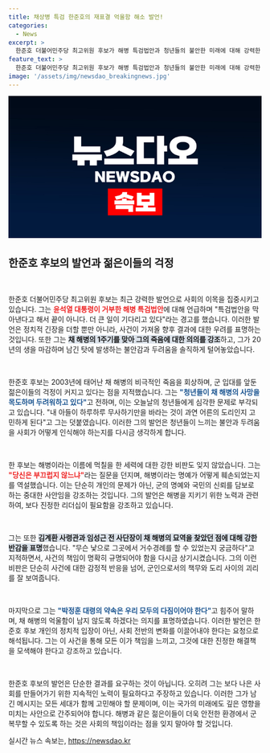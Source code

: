 ```yaml
---
title: 채상병 특검 한준호의 재표결 억울함 해소 발언!
categories:
  - News
excerpt: >
  한준호 더불어민주당 최고위원 후보가 해병 특검법안과 청년들의 불안한 미래에 대해 강력한 반발을 나타냈다. 그는 더 크고 더 센 것이 기다리고 있다고 경고하며, 청년들의 목소리를 대변했다. 이 시대의 어른으로서 부끄럽지 않냐는 질문은 깊은 울림을 남긴다.
feature_text: >
  한준호 더불어민주당 최고위원 후보가 해병 특검법안과 청년들의 불안한 미래에 대해 강력한 반발을 나타냈다. 그는 더 크고 더 센 것이 기다리고 있다고 경고하며, 청년들의 목소리를 대변했다. 이 시대의 어른으로서 부끄럽지 않냐는 질문은 깊은 울림을 남긴다.
image: '/assets/img/newsdao_breakingnews.jpg'
---
```


<p><img src="/assets/img/newsdao_breakingnews.jpg" alt="pcversion 속보" /></p>

<h2 data-ke-size="size26">한준호 후보의 발언과 젊은이들의 걱정</h2>

<p data-ke-size="size16">&nbsp;</p>

<p>한준호 더불어민주당 최고위원 후보는 최근 강력한 발언으로 사회의 이목을 집중시키고 있습니다. 그는 <b><span style="color: #ee2323;">윤석열 대통령이 거부한 해병 특검법안</span></b>에 대해 언급하며 "특검법안을 막아낸다고 해서 끝이 아니다. 더 큰 일이 기다리고 있다"라는 경고를 했습니다. 이러한 발언은 정치적 긴장을 더할 뿐만 아니라, 사건이 가져올 향후 결과에 대한 우려를 표명하는 것입니다. 또한 그는 <b><span style="background-color: #21538527;">채 해병의 1주기를 맞아 그의 죽음에 대한 의의를 강조</span></b>하고, 그가 20년의 생을 마감하며 남긴 탓에 발생하는 불안감과 두려움을 솔직하게 털어놓았습니다. </p>

<p data-ke-size="size16">&nbsp;</p>

<p>한준호 후보는 2003년에 태어난 채 해병의 비극적인 죽음을 회상하며, 군 입대를 앞둔 젊은이들의 걱정이 커지고 있다는 점을 지적했습니다. 그는 <b><span style="color: #1a5490;">"청년들이 채 해병의 사망을 목도하며 두려워하고 있다"</span></b>고 전하며, 이는 오늘날의 청년들에게 심각한 문제로 부각되고 있습니다. "내 아들이 하루하루 무사하기만을 바라는 것이 과연 어른의 도리인지 고민하게 된다"고 그는 덧붙였습니다. 이러한 그의 발언은 청년들이 느끼는 불안과 두려움을 사회가 어떻게 인식해야 하는지를 다시금 생각하게 합니다.</p>

<p data-ke-size="size16">&nbsp;</p>

<p>한 후보는 해병이라는 이름에 먹칠을 한 세력에 대한 강한 비판도 잊지 않았습니다. 그는 <b><span style="color: #ee2323;">"당신은 부끄럽지 않느냐"</span></b>라는 질문을 던지며, 해병이라는 명예가 어떻게 훼손되었는지를 역설했습니다. 이는 단순히 개인의 문제가 아닌, 군의 명예와 국민의 신뢰를 담보로 하는 중대한 사안임을 강조하는 것입니다. 그의 발언은 해병을 지키기 위한 노력과 관련하여, 보다 진정한 리더십이 필요함을 강조하고 있습니다.</p>

<p data-ke-size="size16">&nbsp;</p>

<p>그는 또한 <b><span style="background-color: #21538527;">김계환 사령관과 임성근 전 사단장이 채 해병의 묘역을 찾았던 점에 대해 강한 반감을 표명</span></b>했습니다. "무슨 낯으로 그곳에서 거수경례를 할 수 있었는지 궁금하다"고 지적하면서, 사건의 책임이 명확히 규명되어야 함을 다시금 상기시켰습니다. 그의 이런 비판은 단순히 사건에 대한 감정적 반응을 넘어, 군인으로서의 책무와 도리 사이의 괴리를 잘 보여줍니다.</p>

<p data-ke-size="size16">&nbsp;</p>

<p>마지막으로 그는 <b><span style="color: #1a5490;">"박정훈 대령의 약속은 우리 모두의 다짐이어야 한다"</span></b>고 힘주어 말하며, 채 해병의 억울함이 남지 않도록 하겠다는 의지를 표명하였습니다. 이러한 발언은 한준호 후보 개인의 정치적 입장이 아닌, 사회 전반의 변화를 이끌어내야 한다는 요청으로 해석됩니다. 그는 이 사건을 통해 모든 이가 책임을 느끼고, 그것에 대한 진정한 해결책을 모색해야 한다고 강조하고 있습니다.</p>

<p data-ke-size="size16">&nbsp;</p>

<p>한준호 후보의 발언은 단순한 결과를 요구하는 것이 아닙니다. 오히려 그는 보다 나은 사회를 만들어가기 위한 지속적인 노력이 필요하다고 주장하고 있습니다. 이러한 그가 남긴 메시지는 모든 세대가 함께 고민해야 할 문제이며, 이는 국가의 미래에도 깊은 영향을 미치는 사안으로 간주되어야 합니다. 해병과 같은 젊은이들이 더욱 안전한 환경에서 군 복무할 수 있도록 하는 것은 사회의 책임이라는 점을 잊지 말아야 할 것입니다.</p>
실시간 뉴스 속보는, <a href="https://newsdao.kr" rel="dofollow">https://newsdao.kr</a>


